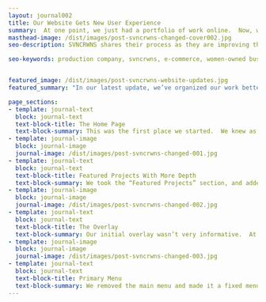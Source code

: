 ```yaml
---
layout: journal002
title: Our Website Gets New User Experience
summary:  At one point, we just had a portfolio of work online.  Now, we're taking steps to give our users more information about our service, culture and goals as a company.
masthead-image: /dist/images/post-svncrwns-changed-cover002.jpg
seo-description: SVNCRWNS shares their process as they are improving their company and preparing to approach their clients with better services and better marketing.

seo-keywords: production company, svncrwns, e-commerce, women-owned businesses, creative team, consulting, business operations, launch my brand, manage my brand, photography, videography, special projects


featured_image: /dist/images/post-svncrwns-website-updates.jpg
featured_summary: "In our latest update, we’ve organized our work better, and defined which works were our own in-house projects and which were client projects.  We’ve also added new features for better user experience."

page_sections:
- template: journal-text
  block: journal-text
  text-block-title: The Home Page
  text-block-summary: This was the first place we started.  We knew as a creative company, as problem solvers that looking at our website wasn’t very informative, there wasn’t a story.  There was cool work, but how did these things tie together to make up a company?  How does the company work?  How can I work with this company?   These were questions that we were getting from our peers.  It was too abstract.  So we added some color and images, and more transparency.
- template: journal-image
  block: journal-image
  journal-image: /dist/images/post-svncrwns-changed-001.jpg
- template: journal-text
  block: journal-text
  text-block-title: Featured Projects With More Depth
  text-block-summary: We took the “Featured Projects” section, and added images.  Seems like a small detail, but imagery gave our projects more life, and to the end user, they’re more likely to view our work, see our skills and be interested in supporting more of what we’re doing in the future. We added a quick link “View our Portfolio” that links to the “Work” page because that’s the most important page for this platform.   Beside the quick link, we added a sign up form for our newsletter, so our users know we’re interested in talking to them more.  We want to start building an audience around our work, so this feature is also very important to our company’s goals.
- template: journal-image
  block: journal-image
  journal-image: /dist/images/post-svncrwns-changed-002.jpg
- template: journal-text
  block: journal-text
  text-block-title: The Overlay
  text-block-summary: Our initial overlay wasn’t very informative.  At the very top was the main menu for the website, and after that section - there is the complete list of our work portfolio for our production company.  Unless our new users, who know nothing about our company, had about 3 hours to spend browsing our films, photoshoots and websites, they would’nt be able to learn much., which resulted in really high bounce rates based on our site analytics.
- template: journal-image
  block: journal-image
  journal-image: /dist/images/post-svncrwns-changed-003.jpg
- template: journal-text
  block: journal-text
  text-block-title: Primary Menu
  text-block-summary: We removed the main menu and made it a fixed menu to be visible anywhere on the site.  We organized our portfolio work into two categories, client work and in-house projects.  We added tags to our work so users can have an idea of what kind of work they are about to view.  The overlay menu is visible on all pages, positioned in the lower right hand corner.  We also made the overlay button animated.
---
```


